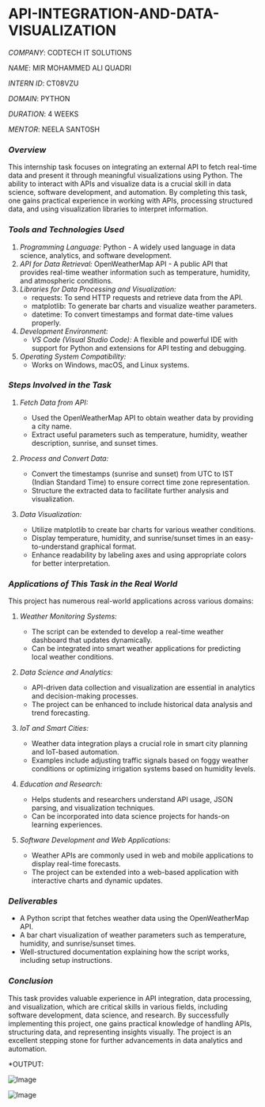 # API-INTEGRATION-AND-DATA-VISUALIZATION

*COMPANY*: CODTECH IT SOLUTIONS

*NAME*: MIR MOHAMMED ALI QUADRI

*INTERN ID*: CT08VZU

*DOMAIN*: PYTHON

*DURATION*: 4 WEEKS

*MENTOR*: NEELA SANTOSH

### *Overview*

This internship task focuses on integrating an external API to fetch real-time data and present it through meaningful visualizations using Python. The ability to interact with APIs and visualize data is a crucial skill in data science, software development, and automation. By completing this task, one gains practical experience in working with APIs, processing structured data, and using visualization libraries to interpret information.

### *Tools and Technologies Used*

1. *Programming Language:* Python - A widely used language in data science, analytics, and software development.
2. *API for Data Retrieval:* OpenWeatherMap API - A public API that provides real-time weather information such as temperature, humidity, and atmospheric conditions.
3. *Libraries for Data Processing and Visualization:*
   - requests: To send HTTP requests and retrieve data from the API.
   - matplotlib: To generate bar charts and visualize weather parameters.
   - datetime: To convert timestamps and format date-time values properly.
4. *Development Environment:*
   - *VS Code (Visual Studio Code):* A flexible and powerful IDE with support for Python and extensions for API testing and debugging.
5. *Operating System Compatibility:*
   - Works on Windows, macOS, and Linux systems.

### *Steps Involved in the Task*

1. *Fetch Data from API:*

   - Used the OpenWeatherMap API to obtain weather data by providing a city name.
   - Extract useful parameters such as temperature, humidity, weather description, sunrise, and sunset times.

2. *Process and Convert Data:*

   - Convert the timestamps (sunrise and sunset) from UTC to IST (Indian Standard Time) to ensure correct time zone representation.
   - Structure the extracted data to facilitate further analysis and visualization.

3. *Data Visualization:*

   - Utilize matplotlib to create bar charts for various weather conditions.
   - Display temperature, humidity, and sunrise/sunset times in an easy-to-understand graphical format.
   - Enhance readability by labeling axes and using appropriate colors for better interpretation.

### *Applications of This Task in the Real World*

This project has numerous real-world applications across various domains:

1. *Weather Monitoring Systems:*

   - The script can be extended to develop a real-time weather dashboard that updates dynamically.
   - Can be integrated into smart weather applications for predicting local weather conditions.

2. *Data Science and Analytics:*

   - API-driven data collection and visualization are essential in analytics and decision-making processes.
   - The project can be enhanced to include historical data analysis and trend forecasting.

3. *IoT and Smart Cities:*

   - Weather data integration plays a crucial role in smart city planning and IoT-based automation.
   - Examples include adjusting traffic signals based on foggy weather conditions or optimizing irrigation systems based on humidity levels.

4. *Education and Research:*

   - Helps students and researchers understand API usage, JSON parsing, and visualization techniques.
   - Can be incorporated into data science projects for hands-on learning experiences.

5. *Software Development and Web Applications:*

   - Weather APIs are commonly used in web and mobile applications to display real-time forecasts.
   - The project can be extended into a web-based application with interactive charts and dynamic updates.

### *Deliverables*

- A Python script that fetches weather data using the OpenWeatherMap API.
- A bar chart visualization of weather parameters such as temperature, humidity, and sunrise/sunset times.
- Well-structured documentation explaining how the script works, including setup instructions.

### *Conclusion*

This task provides valuable experience in API integration, data processing, and visualization, which are critical skills in various fields, including software development, data science, and research. By successfully implementing this project, one gains practical knowledge of handling APIs, structuring data, and representing insights visually. The project is an excellent stepping stone for further advancements in data analytics and automation.


*OUTPUT:



![Image](https://github.com/user-attachments/assets/8eec4e8b-833b-491e-a62c-ed4318aa9032)








![Image](https://github.com/user-attachments/assets/4208e1df-c124-4ac8-a70b-95664a875f3c)
